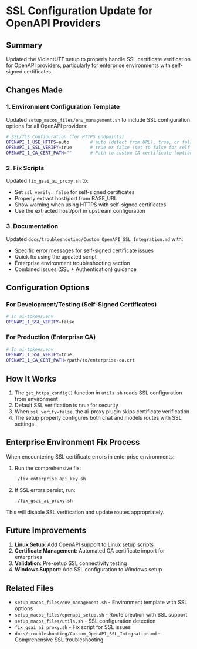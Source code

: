 # SSL Configuration Update for OpenAPI Providers

## Summary
Updated the ViolentUTF setup to properly handle SSL certificate verification for OpenAPI providers, particularly for enterprise environments with self-signed certificates.

## Changes Made

### 1. Environment Configuration Template
Updated `setup_macos_files/env_management.sh` to include SSL configuration options for all OpenAPI providers:

```bash
# SSL/TLS Configuration (for HTTPS endpoints)
OPENAPI_1_USE_HTTPS=auto        # auto (detect from URL), true, or false
OPENAPI_1_SSL_VERIFY=true       # true or false (set to false for self-signed certs)
OPENAPI_1_CA_CERT_PATH=""       # Path to custom CA certificate (optional)
```

### 2. Fix Scripts
Updated `fix_gsai_ai_proxy.sh` to:
- Set `ssl_verify: false` for self-signed certificates
- Properly extract host/port from BASE_URL
- Show warning when using HTTPS with self-signed certificates
- Use the extracted host/port in upstream configuration

### 3. Documentation
Updated `docs/troubleshooting/Custom_OpenAPI_SSL_Integration.md` with:
- Specific error messages for self-signed certificate issues
- Quick fix using the updated script
- Enterprise environment troubleshooting section
- Combined issues (SSL + Authentication) guidance

## Configuration Options

### For Development/Testing (Self-Signed Certificates)
```bash
# In ai-tokens.env
OPENAPI_1_SSL_VERIFY=false
```

### For Production (Enterprise CA)
```bash
# In ai-tokens.env
OPENAPI_1_SSL_VERIFY=true
OPENAPI_1_CA_CERT_PATH=/path/to/enterprise-ca.crt
```

## How It Works

1. The `get_https_config()` function in `utils.sh` reads SSL configuration from environment
2. Default SSL verification is `true` for security
3. When `ssl_verify=false`, the ai-proxy plugin skips certificate verification
4. The setup properly configures both chat and models routes with SSL settings

## Enterprise Environment Fix Process

When encountering SSL certificate errors in enterprise environments:

1. Run the comprehensive fix:
   ```bash
   ./fix_enterprise_api_key.sh
   ```

2. If SSL errors persist, run:
   ```bash
   ./fix_gsai_ai_proxy.sh
   ```

This will disable SSL verification and update routes appropriately.

## Future Improvements

1. **Linux Setup**: Add OpenAPI support to Linux setup scripts
2. **Certificate Management**: Automated CA certificate import for enterprises
3. **Validation**: Pre-setup SSL connectivity testing
4. **Windows Support**: Add SSL configuration to Windows setup

## Related Files

- `setup_macos_files/env_management.sh` - Environment template with SSL options
- `setup_macos_files/openapi_setup.sh` - Route creation with SSL support
- `setup_macos_files/utils.sh` - SSL configuration detection
- `fix_gsai_ai_proxy.sh` - Fix script for SSL issues
- `docs/troubleshooting/Custom_OpenAPI_SSL_Integration.md` - Comprehensive SSL troubleshooting